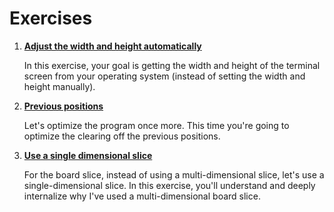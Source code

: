 # Exercises

1. **[Adjust the width and height automatically](https://github.com/inancgumus/learngo/tree/master/18-project-bouncing-ball/exercises/01-width-and-height)**

    In this exercise, your goal is getting the width and height of the terminal screen from your operating system (instead of setting the width and height manually).

2. **[Previous positions](https://github.com/inancgumus/learngo/tree/master/18-project-bouncing-ball/exercises/02-previous-positions)**

    Let's optimize the program once more. This time you're going to optimize the clearing off the previous positions.

3. **[Use a single dimensional slice](https://github.com/inancgumus/learngo/tree/master/18-project-bouncing-ball/exercises/03-single-dimensional)**

    For the board slice, instead of using a multi-dimensional slice, let's use a single-dimensional slice. In this exercise, you'll understand and deeply internalize why I've used a multi-dimensional board slice.